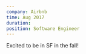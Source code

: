 ```yaml
---
company: Airbnb
time: Aug 2017
duration:
position: Software Engineer
---
```

Excited to be in SF in the fall!
